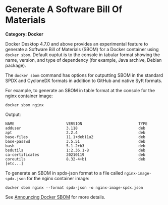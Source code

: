 # Generate A Software Bill Of Materials

__Category: Docker__

Docker Desktop 4.7.0 and above provides an experimental feature to generate a Software Bill of Materials (SBOM) for a Docker container using `docker sbom`. Default ouptut is to the console in tabular format showing the name, version, and type of dependency (for example, Java archive, Debian package).

The `docker sbom` command has options for outputting SBOM in the standard SPDX and CycloneDX formats in addition to GitHub and native Syft formats. 

For example, to generate an SBOM in table format at the console for the nginx container image:

```shell
docker sbom nginx
```

Output:

```shell
NAME                       VERSION                         TYPE
adduser                    3.118                           deb
apt                        2.2.4                           deb
base-files                 11.1+deb11u2                    deb
base-passwd                3.5.51                          deb
bash                       5.1-2+b3                        deb
bsdutils                   1:2.36.1-8                      deb
ca-certificates            20210119                        deb
coreutils                  8.32-4+b1                       deb
[etc...]
```

To generate an SBOM in spdx-json format to a file called `nginx-image-spdx.json` for the nginx container image:

```shell
docker sbom nginx --format spdx-json -o nginx-image-spdx.json
```

See [Announcing Docker SBOM](https://www.docker.com/blog/announcing-docker-sbom-a-step-towards-more-visibility-into-docker-images/) for more details.
